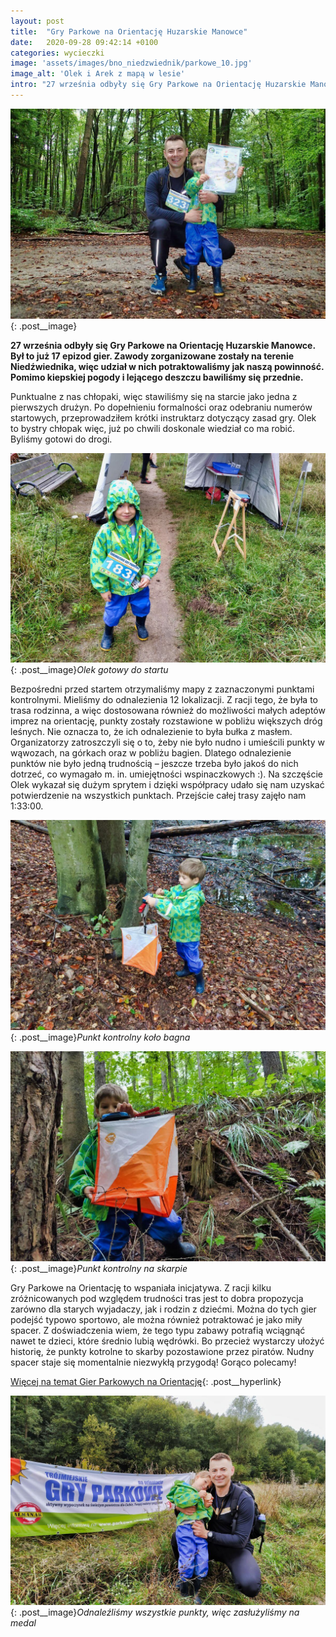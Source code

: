 ```yaml
---
layout: post
title:  "Gry Parkowe na Orientację Huzarskie Manowce"
date:   2020-09-28 09:42:14 +0100
categories: wycieczki
image: 'assets/images/bno_niedzwiednik/parkowe_10.jpg'
image_alt: 'Olek i Arek z mapą w lesie'
intro: "27 września odbyły się Gry Parkowe na Orientację Huzarskie Manowce. Był to już 17 epizod gier. Zawody zorganizowane zostały na terenie Niedźwiednika, więc udział w nich potraktowaliśmy jak naszą powinność. Pomimo kiepskiej pogody i lejącego deszczu bawiliśmy się przednie."
---
```


![Olek i Arek z mapą w lesie](/assets/images/bno_niedzwiednik/parkowe_10.jpg){: .post__image}

**27 września odbyły się Gry Parkowe na Orientację Huzarskie Manowce. Był to już 17 epizod gier. Zawody zorganizowane zostały na terenie Niedźwiednika, więc udział w nich potraktowaliśmy jak naszą powinność. Pomimo kiepskiej pogody i lejącego deszczu bawiliśmy się przednie.**

Punktualne z nas chłopaki, więc stawiliśmy się na starcie jako jedna z pierwszych drużyn. Po dopełnieniu formalności oraz odebraniu numerów startowych, przeprowadziłem krótki instruktarz dotyczący zasad gry. Olek to bystry chłopak więc, już po chwili doskonale wiedział co ma robić. Byliśmy gotowi do drogi.  

![Olek z zawieszonym na szyi numerem startowym](/assets/images/bno_niedzwiednik/parkowe_2.jpg){: .post__image}*Olek gotowy do startu*

Bezpośredni przed startem otrzymaliśmy mapy z zaznaczonymi punktami kontrolnymi. Mieliśmy do odnalezienia 12 lokalizacji. Z racji tego, że była to trasa rodzinna, a więc dostosowana również do możliwości małych adeptów imprez na orientację, punkty zostały rozstawione w pobliżu większych dróg leśnych. Nie oznacza to, że ich odnalezienie to była bułka z masłem. Organizatorzy zatroszczyli się o to, żeby nie było nudno i umieścili punkty w wąwozach, na górkach oraz w pobliżu bagien. Dlatego odnalezienie punktów nie było jedną trudnością – jeszcze trzeba było jakoś do nich dotrzeć, co wymagało m. in. umiejętności wspinaczkowych :). Na szczęście Olek wykazał się dużym sprytem i dzięki współpracy udało się nam uzyskać potwierdzenie na wszystkich punktach. Przejście całej trasy zajęło nam 1:33:00.

![Olek potwierdza punkt kontrolny w pobliżu bagna](/assets/images/bno_niedzwiednik/parkowe_5.jpg){: .post__image}*Punkt kontrolny koło bagna*

![Olek potwierdza punkt kontrolny zlokalizowany na skarpie](/assets/images/bno_niedzwiednik/parkowe_6.jpg){: .post__image}*Punkt kontrolny na skarpie*


Gry Parkowe na Orientację to wspaniała inicjatywa. Z racji kilku zróżnicowanych pod względem trudności tras jest to dobra propozycja zarówno dla starych wyjadaczy, jak i rodzin z dziećmi. Można do tych gier podejść typowo sportowo, ale można również potraktować je jako miły spacer. Z doświadczenia wiem, że tego typu zabawy potrafią wciągnąć nawet te dzieci, które średnio lubią wędrówki. Bo przecież wystarczy ułożyć historię, że punkty kotrolne to skarby pozostawione przez piratów. Nudny spacer staje się momentalnie niezwykłą przygodą! Gorąco polecamy!

[Więcej na temat Gier Parkowych na Orientację](https://www.parkowebno.pl/){: .post__hyperlink}

![Olek i Arek na tle banneru Gier Parkowy](/assets/images/bno_niedzwiednik/parkowe_9.jpg){: .post__image}*Odnaleźliśmy wszystkie punkty, więc zasłużyliśmy na medal*






